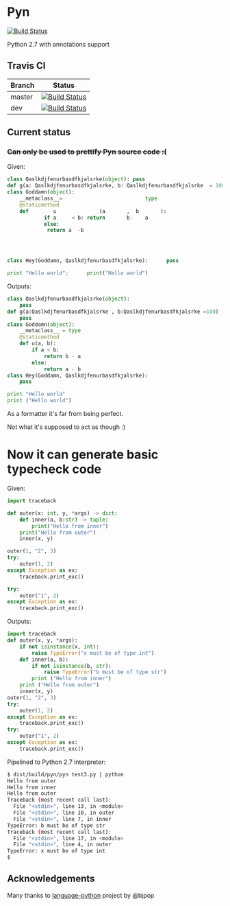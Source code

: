 # Pyn
[![Build Status](https://travis-ci.org/TOSPIO/pyn.svg?branch=dev)](https://travis-ci.org/TOSPIO/pyn)

Python 2.7 with annotations support

## Travis CI

| Branch | Status |
| ------ | ------ |
| master | [![Build Status](https://travis-ci.org/TOSPIO/pyn.svg?branch=master)](https://travis-ci.org/TOSPIO/pyn) |
| dev    | [![Build Status](https://travis-ci.org/TOSPIO/pyn.svg?branch=dev)](https://travis-ci.org/TOSPIO/pyn) |

## Current status

### ~~Can only be used to prettify Pyn source code :(~~

Given:

```python
class Qaslkdjfenurbasdfkjalsrke(object): pass
def g(a: Qaslkdjfenurbasdfkjalsrke, b: Qaslkdjfenurbasdfkjalsrke  = 100) -> int: pass
class Goddamn(object):
    __metaclass__=                           type
    @staticmethod
    def        u              (a       ,  b       ):
            if a     < b: return       b-    a
            else:
             return a  -b




class Hey(Goddamn, Qaslkdjfenurbasdfkjalsrke):      pass

print "Hello world";      print("Hello world")
```

Outputs:

```python
class Qaslkdjfenurbasdfkjalsrke(object):
    pass
def g(a:Qaslkdjfenurbasdfkjalsrke , b:Qaslkdjfenurbasdfkjalsrke =100) -> int:
    pass
class Goddamn(object):
    __metaclass__ = type
    @staticmethod
    def u(a, b):
        if a < b:
            return b - a
        else:
            return a - b
class Hey(Goddamn, Qaslkdjfenurbasdfkjalsrke):
    pass

print "Hello world"
print ("Hello world")
```

As a formatter it's far from being perfect.

Not what it's supposed to act as though :)

# Now it can generate basic typecheck code

Given:

```python
import traceback

def outer(x: int, y, *args) -> dict:
    def inner(a, b:str) -> tuple:
        print("Hello from inner")
    print("Hello from outer")
    inner(x, y)

outer(1, "2", 3)
try:
    outer(1, 2)
except Exception as ex:
    traceback.print_exc()

try:
    outer("1", 2)
except Exception as ex:
    traceback.print_exc()
```

Outputs:
```python
import traceback
def outer(x, y, *args):
    if not isinstance(x, int):
        raise TypeError("x must be of type int")
    def inner(a, b):
        if not isinstance(b, str):
            raise TypeError("b must be of type str")
        print ("Hello from inner")
    print ("Hello from outer")
    inner(x, y)
outer(1, "2", 3)
try:
    outer(1, 2)
except Exception as ex:
    traceback.print_exc()
try:
    outer("1", 2)
except Exception as ex:
    traceback.print_exc()
```

Pipelined to Python 2.7 interpreter:
```bash
$ dist/build/pyn/pyn test3.py | python
Hello from outer
Hello from inner
Hello from outer
Traceback (most recent call last):
  File "<stdin>", line 13, in <module>
  File "<stdin>", line 10, in outer
  File "<stdin>", line 7, in inner
TypeError: b must be of type str
Traceback (most recent call last):
  File "<stdin>", line 17, in <module>
  File "<stdin>", line 4, in outer
TypeError: x must be of type int
$
```

## Acknowledgements

Many thanks to [language-python](https://github.com/bjpop/language-python) project by @bjpop
